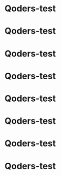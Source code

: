 # Qoders-test
# Qoders-test
# Qoders-test
# Qoders-test
# Qoders-test
# Qoders-test
# Qoders-test
# Qoders-test
